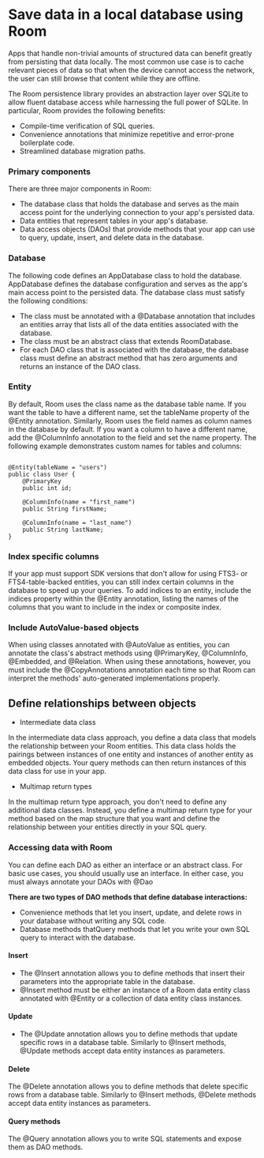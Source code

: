 # Save data in a local database using Room   

Apps that handle non-trivial amounts of structured data can benefit greatly from persisting that data locally. The most common use case is to cache relevant pieces of data so that when the device cannot access the network, the user can still browse that content while they are offline.

The Room persistence library provides an abstraction layer over SQLite to allow fluent database access while harnessing the full power of SQLite. In particular, Room provides the following benefits:

* Compile-time verification of SQL queries.
* Convenience annotations that minimize repetitive and error-prone boilerplate code.
* Streamlined database migration paths.

### Primary components
There are three major components in Room:

* The database class that holds the database and serves as the main access point for the underlying connection to your app's persisted data.
* Data entities that represent tables in your app's database.
* Data access objects (DAOs) that provide methods that your app can use to query, update, insert, and delete data in the database.

### Database
The following code defines an AppDatabase class to hold the database. AppDatabase defines the database configuration and serves as the app's main access point to the persisted data. The database class must satisfy the following conditions:

* The class must be annotated with a @Database annotation that includes an entities array that lists all of the data entities associated with the database.
* The class must be an abstract class that extends RoomDatabase.
* For each DAO class that is associated with the database, the database class must define an abstract method that has zero arguments and returns an instance of the DAO class.

### Entity 
By default, Room uses the class name as the database table name. If you want the table to have a different name, set the tableName property of the @Entity annotation. Similarly, Room uses the field names as column names in the database by default. If you want a column to have a different name, add the @ColumnInfo annotation to the field and set the name property. The following example demonstrates custom names for tables and columns:

```

@Entity(tableName = "users")
public class User {
    @PrimaryKey
    public int id;

    @ColumnInfo(name = "first_name")
    public String firstName;

    @ColumnInfo(name = "last_name")
    public String lastName;
}
```

### Index specific columns

If your app must support SDK versions that don't allow for using FTS3- or FTS4-table-backed entities, you can still index certain columns in the database to speed up your queries. To add indices to an entity, include the indices property within the @Entity annotation, listing the names of the columns that you want to include in the index or composite index. 

### Include AutoValue-based objects

When using classes annotated with @AutoValue as entities, you can annotate the class's abstract methods using @PrimaryKey, @ColumnInfo, @Embedded, and @Relation. When using these annotations, however, you must include the @CopyAnnotations annotation each time so that Room can interpret the methods' auto-generated implementations properly.


## Define relationships between objects 

* Intermediate data class

In the intermediate data class approach, you define a data class that models the relationship between your Room entities. This data class holds the pairings between instances of one entity and instances of another entity as embedded objects. Your query methods can then return instances of this data class for use in your app.

* Multimap return types

In the multimap return type approach, you don't need to define any additional data classes. Instead, you define a multimap return type for your method based on the map structure that you want and define the relationship between your entities directly in your SQL query.

### Accessing data with Room 
You can define each DAO as either an interface or an abstract class. For basic use cases, you should usually use an interface. In either case, you must always annotate your DAOs with @Dao

**There are two types of DAO methods that define database interactions:**

* Convenience methods that let you insert, update, and delete rows in your database without writing any SQL code.
* Database methods thatQuery methods that let you write your own SQL query to interact with the database.
 #### Insert
* The @Insert annotation allows you to define methods that insert their parameters into the appropriate table in the database.
* @Insert method must be either an instance of a Room data entity class annotated with @Entity or a collection of data entity class instances.
 #### Update
* The @Update annotation allows you to define methods that update specific rows in a database table. Similarly to @Insert methods, @Update methods accept data entity instances as parameters.
#### Delete
The @Delete annotation allows you to define methods that delete specific rows from a database table. Similarly to @Insert methods, @Delete methods accept data entity instances as parameters.
#### Query methods
The @Query annotation allows you to write SQL statements and expose them as DAO methods.